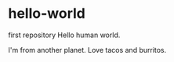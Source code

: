 # hello-world
first repository
Hello human world.

I'm from another planet. Love tacos and burritos.
